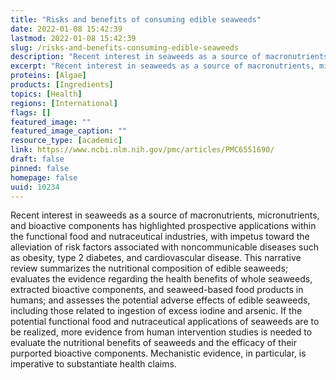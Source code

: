 ```yaml
---
title: "Risks and benefits of consuming edible seaweeds"
date: 2022-01-08 15:42:39
lastmod: 2022-01-08 15:42:39
slug: /risks-and-benefits-consuming-edible-seaweeds
description: "Recent interest in seaweeds as a source of macronutrients, micronutrients, and bioactive components has highlighted prospective applications within the functional food and nutraceutical industries, with impetus toward the alleviation of risk factors associated with noncommunicable diseases such as obesity, type 2 diabetes, and cardiovascular disease."
excerpt: "Recent interest in seaweeds as a source of macronutrients, micronutrients, and bioactive components has highlighted prospective applications within the functional food and nutraceutical industries, with impetus toward the alleviation of risk factors associated with noncommunicable diseases such as obesity, type 2 diabetes, and cardiovascular disease."
proteins: [Algae]
products: [Ingredients]
topics: [Health]
regions: [International]
flags: []
featured_image: ""
featured_image_caption: ""
resource_type: [academic]
link: https://www.ncbi.nlm.nih.gov/pmc/articles/PMC6551690/
draft: false
pinned: false
homepage: false
uuid: 10234
---
```

Recent interest in seaweeds as a source of macronutrients,
micronutrients, and bioactive components has highlighted prospective
applications within the functional food and nutraceutical industries,
with impetus toward the alleviation of risk factors associated with
noncommunicable diseases such as obesity, type 2 diabetes, and
cardiovascular disease. This narrative review summarizes the nutritional
composition of edible seaweeds; evaluates the evidence regarding the
health benefits of whole seaweeds, extracted bioactive components, and
seaweed-based food products in humans; and assesses the potential
adverse effects of edible seaweeds, including those related to ingestion
of excess iodine and arsenic. If the potential functional food and
nutraceutical applications of seaweeds are to be realized, more evidence
from human intervention studies is needed to evaluate the nutritional
benefits of seaweeds and the efficacy of their purported bioactive
components. Mechanistic evidence, in particular, is imperative to
substantiate health claims.
